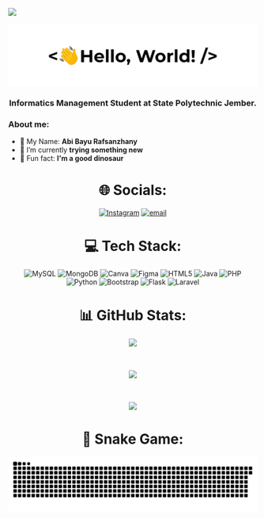 <div align="left">

  [![](https://visitcount.itsvg.in/api?id=Abi476&icon=0&color=0)](https://visitcount.itsvg.in)
</div>


<div align="center">
  <img
    src="https://raw.githubusercontent.com/verma-ashish-k/verma-ashish-k/a3263a1cc0ce7021b733e9e223a55ba2d004f569/hello-world.gif"
    align="center"
    width="800"
    alt="Hello World Animation"
  />
</div>

<h3 align="center">Informatics Management Student at State Polytechnic Jember.</h3>

<h3 align="left">About me:</h3>
<ul>
  <li>🫡 My Name: <strong>Abi Bayu Rafsanzhany</strong></li>
  <li>🦥 I’m currently <strong>trying something new</strong></li>
  <li>🦕 Fun fact: <strong>I'm a good dinosaur</strong></li>
</ul>

<div align="center">
  
# 🌐 Socials:
[![Instagram](https://img.shields.io/badge/Instagram-%23E4405F.svg?logo=Instagram&logoColor=white)](https://instagram.com/abbayur_) [![email](https://img.shields.io/badge/Email-D14836?logo=gmail&logoColor=white)](mailto:abibayur21@gmail.com)
</div>
<div align="center">

# 💻 Tech Stack:  
![MySQL](https://img.shields.io/badge/mysql-4479A1.svg?style=for-the-badge&logo=mysql&logoColor=white) ![MongoDB](https://img.shields.io/badge/MongoDB-%234ea94b.svg?style=for-the-badge&logo=mongodb&logoColor=white) ![Canva](https://img.shields.io/badge/Canva-%2300C4CC.svg?style=for-the-badge&logo=Canva&logoColor=white) ![Figma](https://img.shields.io/badge/figma-%23F24E1E.svg?style=for-the-badge&logo=figma&logoColor=white) ![HTML5](https://img.shields.io/badge/html5-%23E34F26.svg?style=for-the-badge&logo=html5&logoColor=white) ![Java](https://img.shields.io/badge/java-%23ED8B00.svg?style=for-the-badge&logo=openjdk&logoColor=white) ![PHP](https://img.shields.io/badge/php-%23777BB4.svg?style=for-the-badge&logo=php&logoColor=white) ![Python](https://img.shields.io/badge/python-3670A0?style=for-the-badge&logo=python&logoColor=ffdd54) ![Bootstrap](https://img.shields.io/badge/bootstrap-%238511FA.svg?style=for-the-badge&logo=bootstrap&logoColor=white) ![Flask](https://img.shields.io/badge/flask-%23000.svg?style=for-the-badge&logo=flask&logoColor=white) ![Laravel](https://img.shields.io/badge/laravel-%23FF2D20.svg?style=for-the-badge&logo=laravel&logoColor=white)
</div>

<div align="center">

# 📊 GitHub Stats:
![](https://github-readme-stats.vercel.app/api?username=Abi476&theme=dark&hide_border=false&include_all_commits=true&count_private=true)

<br>

![](https://nirzak-streak-stats.vercel.app/?user=Abi476&theme=dark&hide_border=false)

<br>

![](https://github-readme-stats.vercel.app/api/top-langs/?username=Abi476&theme=dark&hide_border=false&include_all_commits=true&count_private=true&layout=compact)

</div>

<div align="center">

  # 🐍 Snake Game:
  
  ![snake gif](https://github.com/Abi476/Abi476/blob/output/github-snake-dark.svg)
</div>

